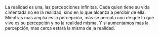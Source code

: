  La realidad es una, las percepciones infinitas. Cada quien tiene su vida cimentada no en la realidad, sino en lo que alcanza a percibir de ella. Mientras mas amplia es la percepción, mas se percata uno de que lo que vive es su percepción y no la realidad misma. Y si aumentamos mas la percepción, mas cerca estará la misma de la realidad.
